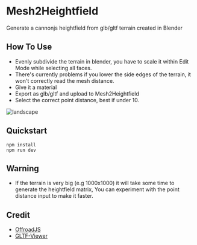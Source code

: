 # Mesh2Heightfield

Generate a cannonjs heightfield from glb/gltf terrain created in Blender


## How To Use

- Evenly subdivide the terrain in blender, you have to scale it within Edit Mode while selecting all faces.
- There's currently problems if you lower the side edges of the terrain, it won't correctly read the mesh distance.
- Give it a material
- Export as glb/gltf and upload to Mesh2Heightfield
- Select the correct point distance, best if under 10.

![landscape](https://user-images.githubusercontent.com/29487929/128609620-27c0d49e-e1b5-4927-9073-005a183cbd5d.png)

## Quickstart

```
npm install
npm run dev

```

## Warning

- If the terrain is very big (e.g 1000x1000) it will take some time to generate the heightfield matrix,
  You can experiment with the point distance input to make it faster.
  

## Credit

- [OffroadJS](https://github.com/tomo0613/offroadJS)
- [GLTF-Viewer](https://github.com/donmccurdy/three-gltf-viewer)


